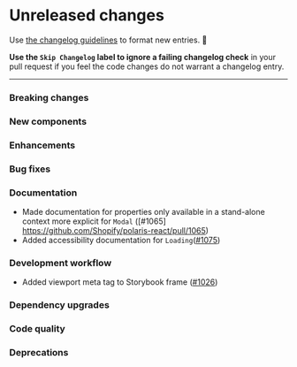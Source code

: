 # Unreleased changes

Use [the changelog guidelines](https://git.io/polaris-changelog-guidelines) to format new entries. 💜

**Use the `Skip Changelog` label to ignore a failing changelog check** in your pull request if you feel the code changes do not warrant a changelog entry.

---

### Breaking changes

### New components

### Enhancements

### Bug fixes

### Documentation

- Made documentation for properties only available in a stand-alone context more explicit for `Modal` ([#1065] https://github.com/Shopify/polaris-react/pull/1065)
- Added accessibility documentation for `Loading`([#1075](https://github.com/Shopify/polaris-react/pull/1075))

### Development workflow

- Added viewport meta tag to Storybook frame ([#1026](https://github.com/Shopify/polaris-react/pull/1026))

### Dependency upgrades

### Code quality

### Deprecations

